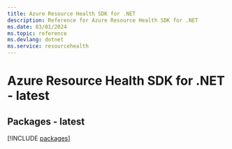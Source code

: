 ```yaml
---
title: Azure Resource Health SDK for .NET
description: Reference for Azure Resource Health SDK for .NET
ms.date: 03/01/2024
ms.topic: reference
ms.devlang: dotnet
ms.service: resourcehealth
---
```

# Azure Resource Health SDK for .NET - latest
## Packages - latest
[!INCLUDE [packages](resource-health-index.md)]